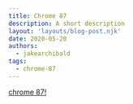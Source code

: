 ```yaml
---
title: Chrome 87
description: A short description
layout: 'layouts/blog-post.njk'
date: 2020-05-20
authors:
  - jakearchibald
tags:
  - chrome-87
---
```


[chrome 87!](/blog/chrome-87)